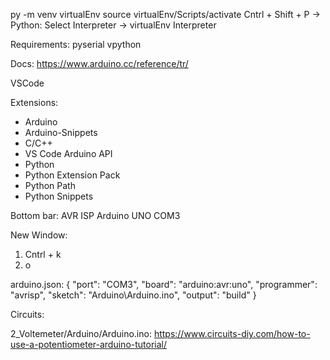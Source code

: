 py -m venv virtualEnv
source virtualEnv/Scripts/activate
Cntrl + Shift + P -> Python: Select Interpreter -> virtualEnv Interpreter


Requirements:
pyserial
vpython


Docs:
https://www.arduino.cc/reference/tr/


VSCode

Extensions:
* Arduino
* Arduino-Snippets
* C/C++
* VS Code Arduino API
* Python
* Python Extension Pack
* Python Path
* Python Snippets

Bottom bar:
AVR ISP
Arduino UNO
COM3

New Window:
1. Cntrl + k
2. o

arduino.json:
{
    "port": "COM3",
    "board": "arduino:avr:uno",
    "programmer": "avrisp",
    "sketch": "Arduino\\Arduino.ino",
    "output": "build"
}

Circuits:

2_Voltemeter/Arduino/Arduino.ino:
https://www.circuits-diy.com/how-to-use-a-potentiometer-arduino-tutorial/